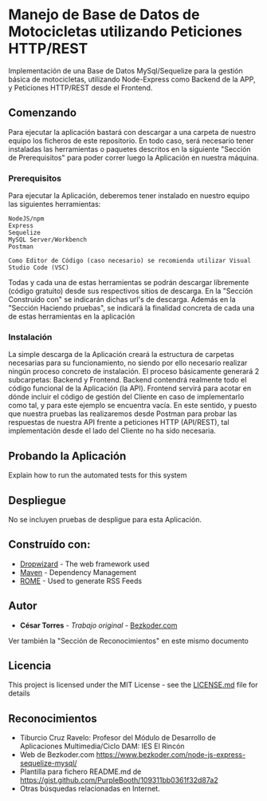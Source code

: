 # Manejo de Base de Datos de Motocicletas utilizando Peticiones HTTP/REST

Implementación de una Base de Datos MySql/Sequelize para la gestión básica de motocicletas, utilizando Node-Express como Backend de la APP, y Peticiones HTTP/REST desde el Frontend.

## Comenzando

Para ejecutar la aplicación bastará con descargar a una carpeta de nuestro equipo los ficheros de este repositorio. En todo caso, será necesario tener instaladas las herramientas o paquetes descritos en la siguiente "Sección de Prerequisitos" para poder correr luego la Aplicación en nuestra máquina.

### Prerequisitos

Para ejecutar la Aplicación, deberemos tener instalado en nuestro equipo las siguientes herramientas:

```
NodeJS/npm
Express
Sequelize
MySQL Server/Workbench
Postman

Como Editor de Código (caso necesario) se recomienda utilizar Visual Studio Code (VSC)
```
Todas y cada una de estas herramientas se podrán descargar líbremente (código gratuito) desde sus respectivos sitios de descarga. En la "Sección Construído con" se indicarán dichas url's de descarga. Además en la "Sección Haciendo pruebas", se indicará la finalidad concreta de cada una de estas herramientas en la aplicación

### Instalación

La simple descarga de la Aplicación creará la estructura de carpetas necesarias para su funcionamiento, no siendo por ello necesario realizar ningún proceso concreto de instalación.
El proceso básicamente generará 2 subcarpetas: Backend y Frontend. Backend contendrá realmente todo el código funcional de la Aplicación (la API). Frontend servirá para acotar en dónde incluir el código de gestión del Cliente en caso de implementarlo como tal, y para este ejemplo se encuentra vacía. En este sentido, y puesto que nuestra pruebas las realizaremos desde Postman para probar las respuestas de nuestra API frente a peticiones HTTP (API/REST), tal implementación desde el lado del Cliente no ha sido necesaria.

## Probando la Aplicación

Explain how to run the automated tests for this system

## Despliegue

No se incluyen pruebas de despligue para esta Aplicación.

## Construído con:

* [Dropwizard](http://www.dropwizard.io/1.0.2/docs/) - The web framework used
* [Maven](https://maven.apache.org/) - Dependency Management
* [ROME](https://rometools.github.io/rome/) - Used to generate RSS Feeds

## Autor

* **César Torres** - *Trabajo original* - [Bezkoder.com](https://www.bezkoder.com/node-js-express-sequelize-mysql/)

Ver también la "Sección de Reconocimientos" en este mismo documento

## Licencia

This project is licensed under the MIT License - see the [LICENSE.md](LICENSE.md) file for details

## Reconocimientos

* Tiburcio Cruz Ravelo: Profesor del Módulo de Desarrollo de Aplicaciones Multimedia/Ciclo DAM: IES El Rincón
* Web de Bezkoder.com  https://www.bezkoder.com/node-js-express-sequelize-mysql/
* Plantilla para fichero README.md de https://gist.github.com/PurpleBooth/109311bb0361f32d87a2
* Otras búsquedas relacionadas en Internet.
